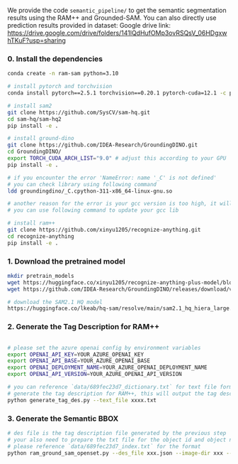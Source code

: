 We provide the code `semantic_pipeline/` to get the semantic segmentation results using the RAM++ and Grounded-SAM. 
You can also directly use prediction results provided in dataset:
Google drive link: https://drive.google.com/drive/folders/141lQdHufOMp3ovRSQsV_06HDgxwhTKuF?usp=sharing

### 0. Install the dependencies
```bash
conda create -n ram-sam python=3.10

# install pytorch and torchvision
conda install pytorch==2.5.1 torchvision==0.20.1 pytorch-cuda=12.1 -c pytorch -c nvidia

# install sam2
git clone https://github.com/SysCV/sam-hq.git
cd sam-hq/sam-hq2
pip install -e .

# install ground-dino
git clone https://github.com/IDEA-Research/GroundingDINO.git
cd GroundingDINO/
export TORCH_CUDA_ARCH_LIST="9.0" # adjust this according to your GPU
pip install -e .

# if you encounter the error 'NameError: name '_C' is not defined'
# you can check library using following command
ldd groundingdino/_C.cpython-311-x86_64-linux-gnu.so

# another reason for the error is your gcc version is too high, it will result 'libstdc++.so.6: version `GLIBCXX_3.4.32' not found '
# you can use following command to update your gcc lib

# install ram++
git clone https://github.com/xinyu1205/recognize-anything.git
cd recognize-anything
pip install -e .
```

### 1. Download the pretrained model
```bash
mkdir pretrain_models
wget https://huggingface.co/xinyu1205/recognize-anything-plus-model/blob/main/ram_plus_swin_large_14m.pth
wget https://github.com/IDEA-Research/GroundingDINO/releases/download/v0.1.0-alpha2/groundingdino_swinb_cogcoor.pth

# download the SAM2.1 HQ model
https://huggingface.co/lkeab/hq-sam/resolve/main/sam2.1_hq_hiera_large.pt?download=true
```

### 2. Generate the Tag Description for RAM++
```bash

# please set the azure openai config by environment variables
export OPENAI_API_KEY=YOUR_AZURE_OPENAI_KEY
export OPENAI_API_BASE=YOUR_AZURE_OPENAI_BASE
export OPENAI_DEPLOYMENT_NAME=YOUR_AZURE_OPENAI_DEPLOYMENT_NAME
export OPENAI_API_VERSION=YOUR_AZURE_OPENAI_API_VERSION

# you can reference `data/689fec23d7_dictionary.txt` for text file format
# generate the tag description for RAM++, this will output the tag description for each object
python generate_tag_des.py --text_file xxxx.txt
```

### 3. Generate the Semantic BBOX
```bash
# des file is the tag description file generated by the previous step
# your also need to prepare the txt file for the object id and object name mapping with the format `object_id object_name`, and its name should be `xxx_index.txt`
# please reference `data/689fec23d7_index.txt` for the format
python ram_ground_sam_openset.py --des_file xxx.json --image-dir xxx --output-dir xxx
```
